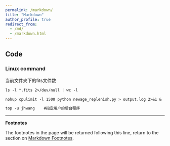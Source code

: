 ```yaml
---
permalink: /markdown/
title: "Markdown"
author_profile: true
redirect_from: 
  - /md/
  - /markdown.html
---
```

## Code
### Linux command
当前文件夹下的fits文件数
```markdown
ls -l *.fits 2>/dev/null | wc -l  
```
```markdown
nohup cpulimit -l 1500 python newage_replenish.py > output.log 2>&1 &     #挂后台运行并限制cpu使用率
```
```markdown
top -u jhwang    #指定用户的后台程序
```

***
**Footnotes**

The footnotes in the page will be returned following this line, return to the section on <a href="#footnotes">Markdown Footnotes</a>.

